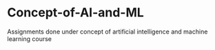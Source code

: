 # Concept-of-AI-and-ML
Assignments done under concept of artificial intelligence and machine learning course
